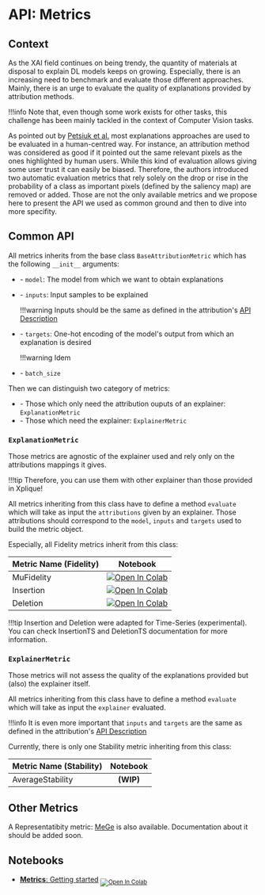 # API: Metrics

## Context

As the XAI field continues on being trendy, the quantity of materials at disposal to explain DL models keeps on growing. Especially, there is an increasing need to benchmark and evaluate those different approaches. Mainly, there is an urge to evaluate the quality of explanations provided by attribution methods.

!!!info
    Note that, even though some work exists for other tasks, this challenge has been mainly tackled in the context of Computer Vision tasks.

As pointed out by [Petsiuk et al.](http://arxiv.org/abs/1806.07421) most explanations approaches are used to be evaluated in a human-centred way.  For instance, an attribution method was considered as good if it pointed out the same relevant pixels as the ones highlighted by human users. While this kind of evaluation allows giving some user trust it can easily be biased. Therefore, the authors introduced two automatic evaluation metrics that rely solely on the drop or rise in the probability of a class as important pixels (defined by the saliency map) are removed or added. Those are not the only available metrics and we propose here to present the API we used as common ground and then to dive into more specifity.

## Common API

All metrics inherits from the base class `BaseAttributionMetric` which has the following `__init__` arguments:

-   \- `model`: The model from which we want to obtain explanations
-   \- `inputs`: Input samples to be explained

    !!!warning
        Inputs should be the same as defined in the attribution's [API Description](https://deel-ai.github.io/xplique/api/attributions/api_attributions/)

-   \- `targets`: One-hot encoding of the model's output from which an explanation is desired

    !!!warning
        Idem

-   \- `batch_size`

Then we can distinguish two category of metrics:

-   \- Those which only need the attribution ouputs of an explainer: `ExplanationMetric`
-   \- Those which need the explainer: `ExplainerMetric`

### `ExplanationMetric`

Those metrics are agnostic of the explainer used and rely only on the attributions mappings it gives.

!!!tip
    Therefore, you can use them with other explainer than those provided in Xplique!

All metrics inheriting from this class have to define a method `evaluate` which will take as input the `attributions` given by an explainer. Those attributions should correspond to the `model`, `inputs` and `targets` used to build the metric object.

Especially, all Fidelity metrics inherit from this class:

| Metric Name (Fidelity) |Notebook                                                                                                                                                           |
|:---------------------- |:----------------------------------------------------------------------------------------------------------------------------------------------------------------: |
| MuFidelity             | [![Open In Colab](https://colab.research.google.com/assets/colab-badge.svg)](https://colab.research.google.com/drive/1nuqLezSHavXGMsGtHrdSajEcR1SCzqTA) |
| Insertion              | [![Open In Colab](https://colab.research.google.com/assets/colab-badge.svg)](https://colab.research.google.com/drive/1QtwbegOpTSj7g6DxBprMt0aTtaV5surF) |
| Deletion               | [![Open In Colab](https://colab.research.google.com/assets/colab-badge.svg)](https://colab.research.google.com/drive/1W7tfXOoPnbu4HGGIkbhkoKdk9xRdStgs) |

!!!tip
    Insertion and Deletion were adapted for Time-Series (experimental). You can check InsertionTS and DeletionTS documentation for more information.

### `ExplainerMetric`

Those metrics will not assess the quality of the explanations provided but (also) the explainer itself.

All metrics inheriting from this class have to define a method `evaluate` which will take as input the `explainer` evaluated.

!!!info
    It is even more important that `inputs` and `targets` are the same as defined in the attribution's [API Description](https://deel-ai.github.io/xplique/api/attributions/api_attributions/)

Currently, there is only one Stability metric inheriting from this class:

| Metric Name (Stability) |Notebook                                                                                                                                                           |
|:----------------------- |:----------------------------------------------------------------------------------------------------------------------------------------------------------------: |
| AverageStability        | **(WIP)**                                                                                                                                                                 |

## Other Metrics

A Representatibity metric: [MeGe](https://arxiv.org/abs/2009.04521) is also available. Documentation about it should be added soon.

## Notebooks

- [**Metrics**: Getting started](https://colab.research.google.com/drive/1WEpVpFSq-oL1Ejugr8Ojb3tcbqXIOPBg) <sub> [![Open In Colab](https://colab.research.google.com/assets/colab-badge.svg)](https://colab.research.google.com/drive/1WEpVpFSq-oL1Ejugr8Ojb3tcbqXIOPBg) </sub>
